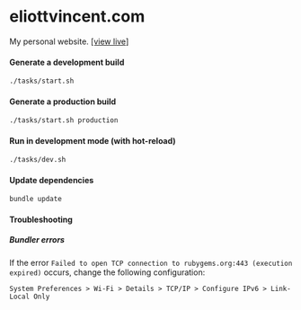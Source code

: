 # eliottvincent.com
My personal website. [[view live]](https://elio.tt)


#### Generate a development build
```sh
./tasks/start.sh
```

#### Generate a production build
```sh
./tasks/start.sh production
```

#### Run in development mode (with hot-reload)
```sh
./tasks/dev.sh
```

#### Update dependencies
```sh
bundle update
```

#### Troubleshooting

##### Bundler errors

If the error `Failed to open TCP connection to rubygems.org:443 (execution expired)` occurs, change the following configuration:

```
System Preferences > Wi-Fi > Details > TCP/IP > Configure IPv6 > Link-Local Only
```